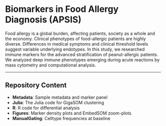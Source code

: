 # Biomarkers in Food Allergy Diagnosis (APSIS)

Food allergy is a global burden, affecting patients, society as a whole and the economy.
Clinical phenotypes of food-allergic patients are highly diverse. Differences in medical symptoms and clinical threshold levels suggest variable underlying endotypes.
In this study, we researched immune markers for the advanced stratification of peanut-allergic patients.
We analyzed deep immune phenotypes emerging during acute reactions by mass cytometry and computational analysis.

---
## Repository Content
- **Metadata**: Sample metadata and marker panel 
- **Julia**: The Julia code for GigaSOM clustering
- **R**: R code for differential analysis
- **Figures**: Marker density plots and EmbedSOM zoom-plots
- **ManualGating**: Celltype frequencies at baseline
